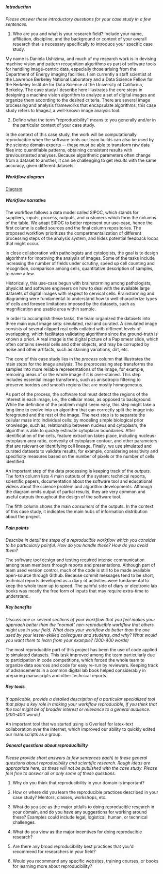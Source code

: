 ##### Introduction
*Please answer these introductory questions for your case study in a few sentences.*

1) Who are you and what is your research field? Include your name, affiliation, discipline, and the background or context of your overall research that is necessary specifically to introduce your specific case study.

My name is Daniela Ushizima, and much of my research work is in devising machine vision and pattern recognition algorithms as part of software tools for handling image-centric data, especially those arising from the Department of Energy imaging facilities. I am currently a staff scientist at the Lawrence Berkeley National Laboratory and a Data Science Fellow for the Berkeley Institute for Data Science at the University of California, Berkeley. The case study I describe here illustrates the core steps in designing a machine vision algorithm to analyze a set of digital images and organize them according to the desired criteria. There are several image processing and analysis frameworks that encapsulate algorithms; this case study refers to ImageJ, a well-known image analysis tool.

2) Define what the term "reproducibility" means to you generally and/or in the particular context of your case study.

In the context of this case study, the work will be computationally reproducible when the software tools our team builds can also be used by the science domain experts -- these must be able to transform raw data files into quantifiable patterns, obtaining consistent results with previous/tested analyses. Because algorithmic parameters often change from a dataset to another, it can be challenging to get results with the same accuracy, given different datasets.

##### Workflow diagram

[Diagram](dushizima.pdf)

##### Workflow narrative

The workflow follows a data model called SIPOC, which stands for suppliers, inputs, process, outputs, and customers which form the columns of the table. We adapt SIPOC to better represent our use-case, hence the first column is called sources and the final column repositories. The proposed workflow prioritizes the compartmentalization of different processing steps of the analysis system, and hides potential feedback loops that might occur.

In close collaboration with pathologists and cytologists, the goal is to design algorithms for improving the analysis of images. Some of the tasks include increasing the number of fields under scrutiny, speed up cell counting and recognition, comparison among cells, quantitative description of samples, to name a few.

Historically, this use-case begun with brainstorming among pathologists, physicist and software engineers on how to deal with the available large datasets of digital images with respect to cervical cells. Brainstorming and diagraming were fundamental to understand how to well characterize types of cells and foresee limitations imposed by the datasets, such as magnification and usable area within sample.

In order to accomplish these tasks, the team organized the datasets into three main *input* image sets: simulated, real and curated. A simulated image consists of several clipped real cells collated with different levels of overlapping, which facilitates validating algorithms since the ground-truth is known  a priori. A real image is the digital picture of a Pap smear slide, which often contains several cells and other objects, and may be corrupted by noise and other artifacts, such as staining variations, dirt, etc.

The core of this case study lies in the *process* column that illustrates the main steps for the image analysis. The preprocessing step transforms the samples into more reliable representations of the image, for example, removing areas of or the whole image if it is over-stained. This step includes essential image transforms, such as anisotropic filtering to preserve borders and smooth regions that are mostly homogeneous.

As part of the process, the software tool must detect the regions of the interest in each image, i.e., the cellular mass, as opposed to background. While the definition of the problem might seem easy, this step might take a long time to evolve into an algorithm that can correctly split the image into foreground and the rest of the image. The next step is to separate the cellular mass into individual cells: by modeling simple biological prior knowledge, such as, relationship between nucleus and cytoplasm, the algorithm is able to quickly estimate cytoplasm boundaries. After identification of the cells, feature extraction takes place, including nucleus-cytoplasm area ratio, convexity of cytoplasm contour, and other parameters that are relevant on identifying cell lineage. Finally, we use simulated and curated datasets to validate results, for example, considering sensitivity and specificity measures based on the number of pixels or the number of cells identified.

An important step of the data processing is keeping track of the *outputs*. The forth column lists 4 main outputs of the system: technical reports, scientific papers, documentation about the software tool and educational videos about the science problem and algorithm developments. Although the diagram omits output of partial results, they are very common and useful outputs throughout the design of the software tool.

The fifth column shows the main *consumers* of the outputs. In the context of this case study, it indicates the main hubs of information distribution about the project.


##### Pain points
*Describe in detail the steps of a reproducible workflow which you consider to be particularly painful. How do you handle these? How do you avoid them?*

The software tool design and testing required intense communication among team members through reports and presentations. Although part of team used version control, much of the code is still to be made available open-source through Github. Because commit messages tend to be short, technical reports developed as a diary of activities were fundamental to keep the whole team up to speed. The painful side of diary or electronic lab books was mostly the free form of inputs that may require extra-time to understand.

##### Key benefits
*Discuss one or several sections of your workflow that you feel makes your approach better than the "normal" non-reproducible workflow that others might use in your field. What does your workflow do better than the one used by your lesser-skilled colleagues and students, and why? What would you want them to learn from your example? (200-400 words)*

The most reproducible part of this project has been the use of code applied to simulated datasets. This task improved among the team particularly due to participation in code competitions, which forced the whole team to organize data sources and code for easy re-run by reviewers. Keeping track of advancements in a common digital lab book helped considerably in preparing manuscripts and other technical reports.


##### Key tools
*If applicable, provide a detailed description of a particular specialized tool that plays a key role in making your workflow reproducible, if you think that the tool might be of broader interest or relevance to a general audience. (200-400 words)*

An important tool that we started using is Overleaf for latex-text collaboration over the internet, which improved our ability to quickly edited our manuscripts as a group.

##### General questions about reproducibility

*Please provide short answers (a few sentences each) to these general questions about reproducibility and scientific research. Rough ideas are appropriate here, as these will not be published with the case study. Please feel free to answer all or only some of these questions.*

1) Why do you think that reproducibility in your domain is important?

2) How or where did you learn the reproducible practices described in your case study? Mentors, classes, workshops, etc.

3) What do you see as the major pitfalls to doing reproducible research in your domain, and do you have any suggestions for working around these? Examples could include legal, logistical, human, or technical challenges.

4) What do you view as the major incentives for doing reproducible research?

5) Are there any broad reproducibility best practices that you'd recommend for researchers in your field?

6) Would you recommend any specific websites, training courses, or books for learning more about reproducibility?
